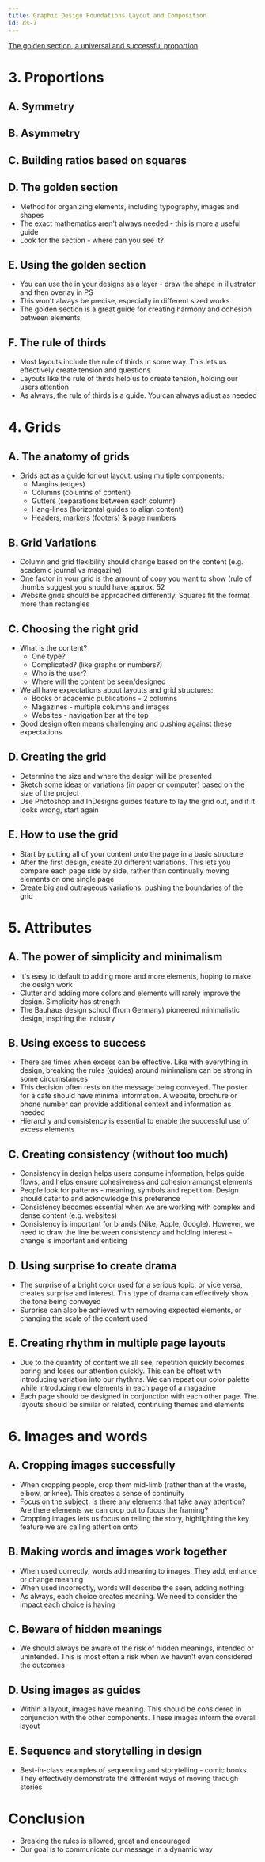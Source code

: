 ```yaml
---
title: Graphic Design Foundations Layout and Composition
id: ds-7
---
```



[The golden section, a universal and successful proportion](https://www.lynda.com/Design-Techniques-tutorials/golden-section-universal-successful-proportion/135095/153702-4.html?orientation=1)

# 3. Proportions

## **A. Symmetry**

## **B. Asymmetry**

## **C. Building ratios based on squares**

## **D. The golden section**

- Method for organizing elements, including typography, images and shapes
- The exact mathematics aren't always needed - this is more a useful guide
- Look for the section - where can you see it?

## **E. Using the golden section**

- You can use the in your designs as a layer - draw the shape in illustrator and then overlay in PS
- This won't always be precise, especially in different sized works
- The golden section is a great guide for creating harmony and cohesion between elements

## **F. The rule of thirds**

- Most layouts include the rule of thirds in some way. This lets us effectively create tension and questions
- Layouts like the rule of thirds help us to create tension, holding our users attention
- As always, the rule of thirds is a guide. You can always adjust as needed

# 4. Grids

## A. The anatomy of grids

- Grids act as a guide for out layout, using multiple components:
  - Margins (edges)
  - Columns (columns of content)
  - Gutters (separations between each column)
  - Hang-lines (horizontal guides to align content)
  - Headers, markers (footers) & page numbers

## B. Grid Variations

- Column and grid flexibility should change based on the content (e.g. academic journal vs magazine)
- One factor in your grid is the amount of copy you want to show (rule of thumbs suggest you should have approx. 52
- Website grids should be approached differently. Squares fit the format more than rectangles

## C. Choosing the right grid

- What is the content?
  - One type?
  - Complicated? (like graphs or numbers?)
  - Who is the user?
  - Where will the content be seen/designed
- We all have expectations about layouts and grid structures:
  - Books or academic publications - 2 columns
  - Magazines - multiple columns and images
  - Websites - navigation bar at the top
- Good design often means challenging and pushing against these expectations

## D. Creating the grid

- Determine the size and where the design will be presented
- Sketch some ideas or variations (in paper or computer) based on the size of the project
- Use Photoshop and InDesigns guides feature to lay the grid out, and if it looks wrong, start again

## E. How to use the grid

- Start by putting all of your content onto the page in a basic structure
- After the first design, create 20 different variations. This lets you compare each page side by side, rather than continually moving elements on one single page
- Create big and outrageous variations, pushing the boundaries of the grid

# 5. Attributes

## A. The power of simplicity and minimalism

- It's easy to default to adding more and more elements, hoping to make the design work
- Clutter and adding more colors and elements will rarely improve the design. Simplicity has strength
- The Bauhaus design school (from Germany) pioneered minimalistic design, inspiring the industry

## B. Using excess to success

- There are times when excess can be effective. Like with everything in design, breaking the rules (guides) around minimalism can be strong in some circumstances
- This decision often rests on the message being conveyed. The poster for a cafe should have minimal information. A website, brochure or phone number can provide additional context and information as needed
- Hierarchy and consistency is essential to enable the successful use of excess elements

## C. Creating consistency (without too much)

- Consistency in design helps users consume information, helps guide flows, and helps ensure cohesiveness and cohesion amongst elements
- People look for patterns - meaning, symbols and repetition. Design should cater to and acknowledge this preference
- Consistency becomes essential when we are working with complex and dense content (e.g. websites)
- Consistency is important for brands (Nike, Apple, Google). However, we need to draw the line between consistency and holding interest - change is important and enticing

## D. Using surprise to create drama

- The surprise of a bright color used for a serious topic, or vice versa, creates surprise and interest. This type of drama can effectively show the tone being conveyed
- Surprise can also be achieved with removing expected elements, or changing the scale of the content used

## E. Creating rhythm in multiple page layouts

- Due to the quantity of content we all see, repetition quickly becomes boring and loses our attention quickly. This can be offset with introducing variation into our rhythms. We can repeat our color palette while introducing new elements in each page of a magazine
- Each page should be designed in conjunction with each other page. The layouts should be similar or related, continuing themes and elements

# 6. Images and words

## A. Cropping images successfully

- When cropping people, crop them mid-limb (rather than at the waste, elbow, or knee). This creates a sense of continuity
- Focus on the subject. Is there any elements that take away attention? Are there elements we can crop out to focus the framing?
- Cropping images lets us focus on telling the story, highlighting the key feature we are calling attention onto

## B. Making words and images work together

- When used correctly, words add meaning to images. They add, enhance or change meaning
- When used incorrectly, words will describe the seen, adding nothing
- As always, each choice creates meaning. We need to consider the impact each choice is having

## C. Beware of hidden meanings

- We should always be aware of the risk of hidden meanings, intended or unintended. This is most often a risk when we haven't even considered the outcomes

## D. Using images as guides

- Within a layout, images have meaning. This should be considered in conjunction with the other components. These images inform the overall layout

## E. Sequence and storytelling in design

- Best-in-class examples of sequencing and storytelling - comic books. They effectively demonstrate the different ways of moving through stories

# Conclusion

- Breaking the rules is allowed, great and encouraged
- Our goal is to communicate our message in a dynamic way
